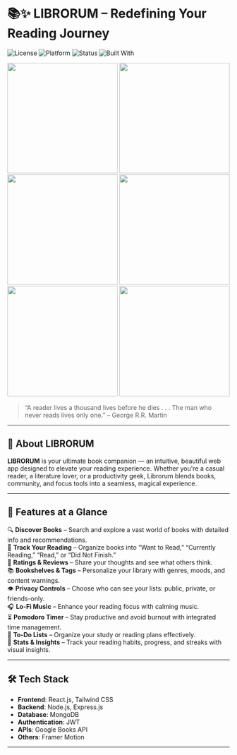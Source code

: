 # 📚✨ LIBRORUM – Redefining Your Reading Journey

![License](https://img.shields.io/badge/license-MIT-blue.svg)
![Platform](https://img.shields.io/badge/platform-Web-green)
![Status](https://img.shields.io/badge/status-Active-brightgreen)
![Built With](https://img.shields.io/badge/built%20with-React%20%7C%20MongoDB%20%7C%20Express%20%7C%20Node.js-61dafb)
<div align="center">
  <img src="https://github.com/user-attachments/assets/f0b5d440-2c66-483d-b328-875a9a26b0f2" width="250"/>
  <img src="https://github.com/user-attachments/assets/1cc76624-12c6-43e7-83e4-bd5b091b4b85" width="250"/>
  <img src="https://github.com/user-attachments/assets/9727ab57-8854-40f7-84dc-b2331897e721" width="250"/>
  <img src="https://github.com/user-attachments/assets/b62fbb77-4b6d-4b47-9c1c-557b2594c1d2" width="250"/>
  <img src="https://github.com/user-attachments/assets/ba991f11-69ef-4792-9d4b-98d0409a7bd2" width="250"/>
  <img src="https://github.com/user-attachments/assets/7ea93c3f-9e99-4a3d-a5fb-0e260ac8d32a" width="250"/>
</div>






> “A reader lives a thousand lives before he dies . . . The man who never reads lives only one.” – George R.R. Martin

---

## 🌟 About LIBRORUM

**LIBRORUM** is your ultimate book companion — an intuitive, beautiful web app designed to elevate your reading experience. Whether you're a casual reader, a literature lover, or a productivity geek, Librorum blends books, community, and focus tools into a seamless, magical experience.

---

## 🚀 Features at a Glance

🔍 **Discover Books** – Search and explore a vast world of books with detailed info and recommendations.  
📖 **Track Your Reading** – Organize books into “Want to Read,” “Currently Reading,” “Read,” or “Did Not Finish.”  
🌟 **Ratings & Reviews** – Share your thoughts and see what others think.  
📚 **Bookshelves & Tags** – Personalize your library with genres, moods, and content warnings.  
👁️ **Privacy Controls** – Choose who can see your lists: public, private, or friends-only.  
🎧 **Lo-Fi Music** – Enhance your reading focus with calming music.  
⏳ **Pomodoro Timer** – Stay productive and avoid burnout with integrated time management.  
📝 **To-Do Lists** – Organize your study or reading plans effectively.  
📅 **Stats & Insights** – Track your reading habits, progress, and streaks with visual insights.

---

## 🛠️ Tech Stack

- **Frontend**: React.js, Tailwind CSS  
- **Backend**: Node.js, Express.js  
- **Database**: MongoDB  
- **Authentication**: JWT  
- **APIs**: Google Books API   
- **Others**: Framer Motion

---

